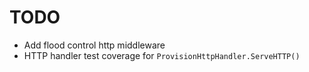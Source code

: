 # TODO

* Add flood control http middleware
* HTTP handler test coverage for `ProvisionHttpHandler.ServeHTTP()`
